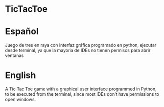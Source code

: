 # TicTacToe
# Español
Juego de tres en raya con interfaz gráfica programado en python, ejecutar desde terminal, 
ya que la mayoria de IDEs no tienen permisos para abrir ventanas


# English
A Tic Tac Toe game with a graphical user interface programmed in Python, to be executed from the terminal, 
since most IDEs don't have permissions to open windows.
